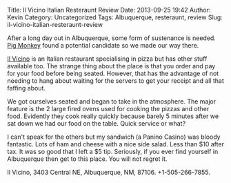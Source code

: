Title: Il Vicino Italian Resteraunt Review
Date: 2013-09-25 19:42
Author: Kevin
Category: Uncategorized
Tags: Albuquerque, resteraunt, review
Slug: il-vicino-italian-resteraunt-review

After a long day out in Albuquerque, some form of sustenance is needed.
[Pig Monkey](http://pig-monkey.com) found a potential candidate so we
made our way there.

[Il Vicino](http://www.ilvicino.com) is an Italian restaurant
specialising in pizza but has other stuff available too. The strange
thing about the place is that you order and pay for your food before
being seated. However, that has the advantage of not needing to hang
about waiting for the servers to get your receipt and all that faffing
about.

We got ourselves seated and began to take in the atmosphere. The major
feature is the 2 large fired ovens used for cooking the pizzas and other
food. Evidently they cook really quickly because barely 5 minutes after
we sat down we had our food on the table. Quick service or what?

I can't speak for the others but my sandwich (a Panino Casino) was
bloody fantastic. Lots of ham and cheese with a nice side salad. Less
than \$10 after tax. It was so good that I left a \$5 tip. Seriously, if
you ever find yourself in Albuquerque then get to this place. You will
not regret it.

Il Vicino, 3403 Central NE, Albuquerque, NM, 87106. +1-505-266-7855.
